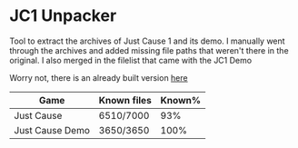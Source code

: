 # JC1 Unpacker
Tool to extract the archives of Just Cause 1 and its demo.
I manually went through the archives and added missing file paths that weren't there in the original. I also merged in the filelist that came with the JC1 Demo

Worry not, there is an already built version [here](https://github.com/LukeJC3/JC1-Unpacker/releases)

| Game   | Known files   | Known%   |
|---      |---    |---    |
| Just Cause | 6510/7000 | 93%
| Just Cause Demo | 3650/3650 | 100%
